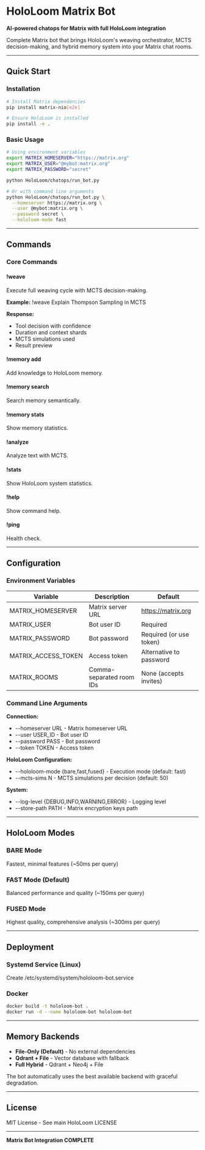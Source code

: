 # HoloLoom Matrix Bot

**AI-powered chatops for Matrix with full HoloLoom integration**

Complete Matrix bot that brings HoloLoom's weaving orchestrator, MCTS decision-making, and hybrid memory system into your Matrix chat rooms.

---

## Quick Start

### Installation

```bash
# Install Matrix dependencies
pip install matrix-nio[e2e]

# Ensure HoloLoom is installed
pip install -e .
```

### Basic Usage

```bash
# Using environment variables
export MATRIX_HOMESERVER="https://matrix.org"
export MATRIX_USER="@mybot:matrix.org"
export MATRIX_PASSWORD="secret"

python HoloLoom/chatops/run_bot.py

# Or with command line arguments
python HoloLoom/chatops/run_bot.py \
  --homeserver https://matrix.org \
  --user @mybot:matrix.org \
  --password secret \
  --hololoom-mode fast
```

---

## Commands

### Core Commands

#### !weave <query>
Execute full weaving cycle with MCTS decision-making.

**Example:**
!weave Explain Thompson Sampling in MCTS

**Response:**
- Tool decision with confidence
- Duration and context shards
- MCTS simulations used
- Result preview

#### !memory add <text>
Add knowledge to HoloLoom memory.

#### !memory search <query>
Search memory semantically.

#### !memory stats
Show memory statistics.

#### !analyze <text>
Analyze text with MCTS.

#### !stats
Show HoloLoom system statistics.

#### !help
Show command help.

#### !ping
Health check.

---

## Configuration

### Environment Variables

| Variable | Description | Default |
|----------|-------------|---------|
| MATRIX_HOMESERVER | Matrix server URL | https://matrix.org |
| MATRIX_USER | Bot user ID | Required |
| MATRIX_PASSWORD | Bot password | Required (or use token) |
| MATRIX_ACCESS_TOKEN | Access token | Alternative to password |
| MATRIX_ROOMS | Comma-separated room IDs | None (accepts invites) |

### Command Line Arguments

**Connection:**
- --homeserver URL - Matrix homeserver URL
- --user USER_ID - Bot user ID
- --password PASS - Bot password
- --token TOKEN - Access token

**HoloLoom Configuration:**
- --hololoom-mode {bare,fast,fused} - Execution mode (default: fast)
- --mcts-sims N - MCTS simulations per decision (default: 50)

**System:**
- --log-level {DEBUG,INFO,WARNING,ERROR} - Logging level
- --store-path PATH - Matrix encryption keys path

---

## HoloLoom Modes

### BARE Mode
Fastest, minimal features (~50ms per query)

### FAST Mode (Default)
Balanced performance and quality (~150ms per query)

### FUSED Mode
Highest quality, comprehensive analysis (~300ms per query)

---

## Deployment

### Systemd Service (Linux)

Create /etc/systemd/system/hololoom-bot.service

### Docker

```bash
docker build -t hololoom-bot .
docker run -d --name hololoom-bot hololoom-bot
```

---

## Memory Backends

- **File-Only (Default)** - No external dependencies
- **Qdrant + File** - Vector database with fallback
- **Full Hybrid** - Qdrant + Neo4j + File

The bot automatically uses the best available backend with graceful degradation.

---

## License

MIT License - See main HoloLoom LICENSE

---

**Matrix Bot Integration COMPLETE**
